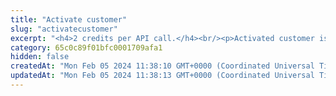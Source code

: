 ```yaml
---
title: "Activate customer"
slug: "activatecustomer"
excerpt: "<h4>2 credits per API call.</h4><br/><p>Activated customer is able to do any operation.</p>"
category: 65c0c89f01bfc0001709afa1
hidden: false
createdAt: "Mon Feb 05 2024 11:38:10 GMT+0000 (Coordinated Universal Time)"
updatedAt: "Mon Feb 05 2024 11:38:13 GMT+0000 (Coordinated Universal Time)"
---
```

